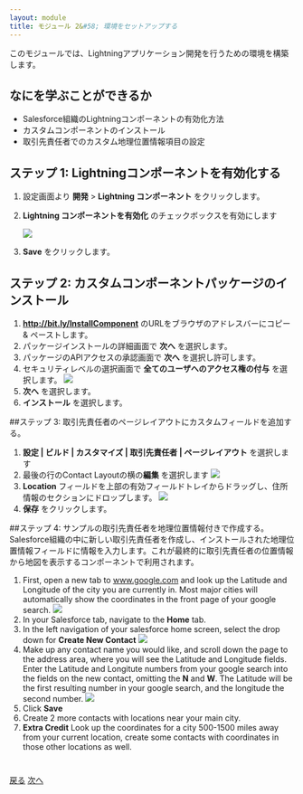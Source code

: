 ```yaml
---
layout: module
title: モジュール 2&#58; 環境をセットアップする
---
```


このモジュールでは、Lightningアプリケーション開発を行うための環境を構築します。

## なにを学ぶことができるか
- Salesforce組織のLightningコンポーネントの有効化方法
- カスタムコンポーネントのインストール
- 取引先責任者でのカスタム地理位置情報項目の設定


## ステップ 1: Lightningコンポーネントを有効化する

1. 設定画面より **開発** > **Lightning コンポーネント** をクリックします。

1. **Lightning コンポーネントを有効化** のチェックボックスを有効にします

    ![](images/enable-lightning.jpg)

1. **Save** をクリックします。


## ステップ 2: カスタムコンポーネントパッケージのインストール

1. **http://bit.ly/InstallComponent** のURLをブラウザのアドレスバーにコピー & ペーストします。
1. パッケージインストールの詳細画面で **次へ** を選択します。
1. パッケージのAPIアクセスの承認画面で **次へ** を選択し許可します。
1. セキュリティレベルの選択画面で **全てのユーザへのアクセス権の付与** を選択します。
![](images/package1.jpg)
1. **次へ** を選択します。
1. **インストール** を選択します。

##ステップ 3: 取引先責任者のページレイアウトにカスタムフィールドを追加する。
1. **設定 | ビルド | カスタマイズ | 取引先責任者 | ページレイアウト** を選択します
2. 最後の行のContact Layoutの横の**編集** を選択します
![](images/layout.png)
3. **Location** フィールドを上部の有効フィールドトレイからドラッグし、住所情報のセクションにドロップします。
![](images/fielddrag.png)
4. **保存** をクリックします。


##ステップ 4: サンプルの取引先責任者を地理位置情報付きで作成する。
Salesforce組織の中に新しい取引先責任者を作成し、インストールされた地理位置情報フィールドに情報を入力します。これが最終的に取引先責任者の位置情報から地図を表示するコンポーネントで利用されます。

1. First, open a new tab to www.google.com and look up the Latitude and Longitude of the city you are currently in. Most major cities will automatically show the coordinates in the front page of your google search.
![](images/latlong.png)
2. In your Salesforce tab, navigate to the **Home** tab.
3. In the left navigation of your salesforce home screen, select the drop down for **Create New Contact**
![](images/newcontact.png)
4. Make up any contact name you would like, and scroll down the page to the address area, where you will see the Latitude and Longitude fields. Enter the Latitude and Longitute numbers from your google search into the fields on the new contact, omitting the **N** and **W**. The Latitude will be the first resulting number in your google search, and the longitude the second number. ![](images/llfields.png)
5. Click **Save**
6. Create 2 more contacts with locations near your main city.
7. **Extra Credit** Look up the coordinates for a city 500-1500 miles away from your current location, create some contacts with coordinates in those other locations as well.







<div class="row" style="margin-top:40px;">
<div class="col-sm-12">
<a href="create-developer-edition.html" class="btn btn-default"><i class="glyphicon glyphicon-chevron-left"></i> 戻る</a>
<a href="create-apex-controller.html" class="btn btn-default pull-right">次へ <i class="glyphicon glyphicon-chevron-right"></i></a>
</div>
</div>
